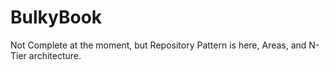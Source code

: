 # BulkyBook
Not Complete at the moment, but Repository Pattern is here, Areas, and N-Tier architecture.
